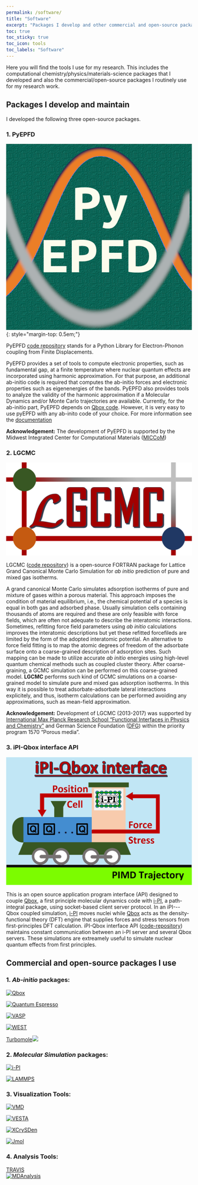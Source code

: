 ```yaml
---
permalink: /software/
title: "Software"
excerpt: "Packages I develop and other commercial and open-source packages I use."
toc: true
toc_sticky: true
toc_icon: tools
toc_labels: "Software"
---
```

Here you will find the tools I use for my research. This includes the computational chemistry/physics/materials-science packages that I developed and also the commercial/open-source packages I routinely use for 
my research work.
  
## Packages I develop and maintain

I developed the following three open-source packages.

### 1. PyEPFD
![](https://github.com/arpank-2380/PyEPFD/raw/master/docs/source/pyepfd_logo.png){: style="margin-top: 0.5em;"}


PyEPFD [code repository](https://github.com/arpank-2380/PyEPFD) 
stands for a Python Library for Electron-Phonon coupling
from Finite Displacements.

PyEPFD provides a set of tools to compute electronic properties,
such as fundamental gap, at a finite temperature where
nuclear quantum effects are incorporated using harmonic approximation.
For that purpose, an additional ab-initio code is required that computes
the ab-initio forces and electronic properties such as eigenenergies of
the bands. PyEPFD also provides tools to analyze the validity of the
harmonic approximation if a Molecular Dynamics and/or Monte Carlo
trajectories are available. Currently, for the ab-initio part, PyEPFD
depends on [Qbox code](http://qboxcode.org/). However, it is very easy
to use pyEPFD with any ab-inito code of your choice. For more 
information see the [documentation](https://pyepfd.readthedocs.io/)

**Acknowledgement:** The development of PyEPFD is supported by the
Midwest Integrated Center for Computational Materials 
([MICCoM](https://miccom-center.org/)) 

### 2. LGCMC
![](https://github.com/arpank-2380/LGCMC/raw/master/LGCMC-logo.png)

LGCMC ([code repository](https://github.com/arpank-2380/LGCMC)) is a open-source FORTRAN package for Lattice Grand Canonical Monte Carlo Simulation for *ab initio* prediction of pure and mixed gas isotherms.

A grand canonical Monte Carlo simulates adsorption isotherms of pure 
and mixture of gases within a porous material. 
This approach imposes the condition of material equilibrium, i.e., the chemical 
potential of a species is equal in both gas and adsorbed phase. 
Usually simulation cells containing thousands of atoms are required and 
these are only feasible with force fields, which are often not adequate 
to describe the interatomic interactions. 
Sometimes, refitting force field parameters using *ab initio* calculations 
improves the interatomic descriptions but yet these refitted forcefileds are 
limited by the form of the adopted interatomic potential.
An alternative to force field fitting is to map the atomic degrees of
freedom of the adsorbate surface onto a coarse-grained description of 
adsorption sites. Such mapping can be made to utilize accurate *ab initio* 
energies using high-level quantum chemical methods 
such as coupled cluster theory. 
After coarse-graining, a GCMC simulation can be performed on
this coarse-grained model. **LGCMC** performs such kind of GCMC simulations on a
coarse-grained model to simulate pure and mixed gas adsorption isotherms. 
In this way it is possible to treat adsorbate-adsorbate lateral interactions 
explicitely, and thus, isotherm calculations can be performed avoiding 
any approximations, such as mean-field approximation.

**Acknowledgement:** Development of LGCMC (2013-2017) was supported by [International Max Planck Research School “Functional Interfaces in Physics and Chemistry”](https://www.fhi.mpg.de/imprs) and German Science Foundation ([DFG](https://gepris.dfg.de/gepris/projekt/172559843?language=en)) within the priority program 1570 “Porous media”.  

### 3. iPI-Qbox interface API
![](https://github.com/arpank-2380/ipi-qbox-interface/raw/master/ipi-qbox-logo.png)

This is an open source application program interface (API) designed to couple [Qbox](http://qboxcode.org/), a 
first principle molecular dynamics code with [i-PI](http://ipi-code.org/), 
a path-integral package, using  socket-based client server protocol. 
In an iPI---Qbox coupled simulation, 
[i-PI](http://ipi-code.org/) moves nuclei while 
[Qbox](http://qboxcode.org/) acts as the density-functional theory (DFT) 
engine that supplies forces and stress tensors from first-principles 
DFT calculation. 
iPI-Qbox interface API ([code-repository](https://github.com/arpank-2380/ipi-qbox-interface)) maintains constant communication 
between an i-PI server and several Qbox servers.
These simulations are extreamely useful to simulate nuclear quantum effects from first principles. 
    


## Commercial and open-source packages I use 

### 1. *Ab-initio* packages:   

[![Qbox](http://qboxcode.org/doc/html/_images/qbox_logo.png)](http://qboxcode.org/)   

[![Quantum Espresso](https://www.quantum-espresso.org/wp-content/uploads/2022/03/quantum_ogo_ok.png)](https://www.quantum-espresso.org/)    

[![VASP](https://www.vasp.at/images/logo.png)](https://www.vasp.at/)     

[![WEST](https://west-code.org/images/poster.png)](https://west-code.org/)     

[Turbomole![](https://www.turbomole.org/wp-content/uploads/2019/10/cropped-logowwww-1.png)](https://www.turbomole.org/)     

### 2. *Molecular Simulation* packages:  

[![i-PI](https://ipi-code.org/images/ipi-logo-alpha.png)](https://ipi-code.org/)     

[![LAMMPS](https://www.lammps.org/movies/logo.gif)](https://www.lammps.org/#gsc.tab=0)     

### 3. Visualization Tools:    

[![VMD](https://www.ks.uiuc.edu/Research/vmd/images/vmd_logo_left.gif)](https://www.ks.uiuc.edu/Research/vmd/)    

[![VESTA](https://jp-minerals.org/vesta/img/banner-logo.png)](https://jp-minerals.org/vesta/en/)    

[![XCrySDen](http://www.xcrysden.org/img/xcrysden-blue-new.jpg)](http://www.xcrysden.org/)     

[![Jmol](https://jmol.sourceforge.net/images/Jmol_JSmol_logo.png)](https://jmol.sourceforge.net/)    

### 4. Analysis Tools:
[TRAVIS](http://www.travis-analyzer.de/)    
[![MDAnalysis](https://www.mdanalysis.org/public/mdanalysis-logo_square.png)](https://www.mdanalysis.org/)   
